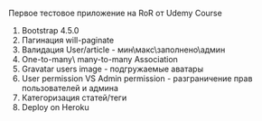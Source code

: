 Первое тестовое приложение на RoR от Udemy Course

1) Bootstrap 4.5.0
2) Пагинация will-paginate 
3) Валидация User/article - мин\макс\заполнено\админ
4) One-to-many\ many-to-many Association
5) Gravatar users image - подгружаемые аватары
6) User permission VS  Admin permission - разграничение прав пользователей и админа
7) Категоризация статей/теги
8) Deploy on Heroku

